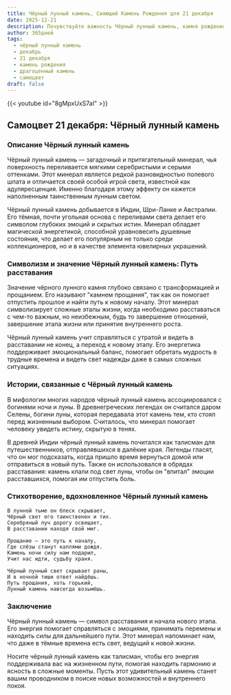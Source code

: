 ```yaml
---
title: Чёрный лунный камень, Сияющий Камень Рождения для 21 декабря
date: 2025-12-21
description: Почувствуйте важность Чёрный лунный камень, камня рождения 21 декабря, который символизирует Путь расставания. Пусть его красота и значение осветят ваш день.
author: 365дней
tags:
  - чёрный лунный камень
  - декабрь
  - 21 декабря
  - камень рождения
  - драгоценный камень
  - самоцвет
draft: false
---
```


{{< youtube id="8gMpxUxS7aI" >}}

## Самоцвет 21 декабря: Чёрный лунный камень

### Описание Чёрный лунный камень

Чёрный лунный камень — загадочный и притягательный минерал, чья поверхность переливается мягкими серебристыми и серыми оттенками. Этот минерал является редкой разновидностью полевого шпата и отличается своей особой игрой света, известной как адуляресценция. Именно благодаря этому эффекту он кажется наполненным таинственным лунным светом.

Чёрный лунный камень добывается в Индии, Шри-Ланке и Австралии. Его тёмная, почти угольная основа с переливами света делает его символом глубоких эмоций и скрытых истин. Минерал обладает магической энергетикой, способной уравновесить душевные состояния, что делает его популярным не только среди коллекционеров, но и в качестве элемента ювелирных украшений.

### Символизм и значение Чёрный лунный камень: Путь расставания

Значение чёрного лунного камня глубоко связано с трансформацией и прощанием. Его называют "камнем прощания", так как он помогает отпустить прошлое и найти путь к новому началу. Этот минерал символизирует сложные этапы жизни, когда необходимо расставаться с чем-то важным, но неизбежным, будь то завершение отношений, завершение этапа жизни или принятие внутреннего роста.

Чёрный лунный камень учит справляться с утратой и видеть в расставании не конец, а переход к новому этапу. Его энергетика поддерживает эмоциональный баланс, помогает обретать мудрость в трудные времена и видеть свет надежды даже в самых сложных ситуациях.

### Истории, связанные с Чёрный лунный камень

В мифологии многих народов чёрный лунный камень ассоциировался с богинями ночи и луны. В древнегреческих легендах он считался даром Селены, богини луны, которая передавала этот камень тем, кто стоял перед жизненным выбором. Считалось, что минерал помогает человеку увидеть истину, скрытую в тенях.

В древней Индии чёрный лунный камень почитался как талисман для путешественников, отправлявшихся в далёкие края. Легенды гласят, что он мог подсказать, когда пришло время вернуться домой или отправиться в новый путь. Также он использовался в обрядах расставания: камень клали под свет луны, чтобы он "впитал" эмоции расставшихся, помогая им отпустить боль.

### Стихотворение, вдохновленное Чёрный лунный камень

```
В лунной тьме он блеск скрывает,  
Чёрный свет его таинственен и тих.  
Серебряный луч дорогу освещает,  
В расставании находя свой миг.

Прощание — это путь к началу,  
Где слёзы станут каплями дождя.  
Камень ночи силу нам подарил,  
Учит нас идти, судьбу храня.

Чёрный лунный свет скрывает раны,  
И в ночной тиши ответ найдёшь.  
Путь прощания, хоть горький,  
Лунный камень навсегда возьмёшь.
```

### Заключение

Чёрный лунный камень — символ расставания и начала нового этапа. Его энергия помогает справляться с эмоциями, принимать перемены и находить силы для дальнейшего пути. Этот минерал напоминает нам, что даже в тёмные времена есть свет, ведущий к новой жизни.

Носите чёрный лунный камень как талисман, чтобы его энергия поддерживала вас на жизненном пути, помогая находить гармонию и ясность в сложные моменты. Пусть этот удивительный камень станет вашим проводником в поиске новых возможностей и внутреннего покоя.